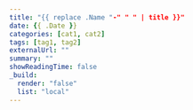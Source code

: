 ```yaml
---
title: "{{ replace .Name "-" " " | title }}"
date: {{ .Date }}
categories: [cat1, cat2]
tags: [tag1, tag2]
externalUrl: ""
summary: ""
showReadingTime: false
_build:
  render: "false"
  list: "local"
---
```

